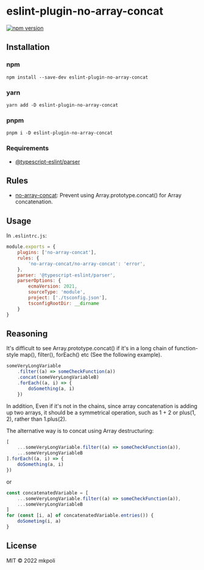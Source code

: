 # eslint-plugin-no-array-concat

[![npm version](https://img.shields.io/npm/v/eslint-plugin-no-array-concat.svg)](https://www.npmjs.com/package/eslint-plugin-no-array-concat)

## Installation

### npm
```shell
npm install --save-dev eslint-plugin-no-array-concat
```

### yarn
```shell
yarn add -D eslint-plugin-no-array-concat
```

### pnpm
```shell
pnpm i -D eslint-plugin-no-array-concat
```

### Requirements
- [@typescript-eslint/parser](https://www.npmjs.com/package/@typescript-eslint/parser)

## Rules
- [no-array-concat](./docs/rules/no-array-concat.md): Prevent using Array.prototype.concat() for Array concatenation.

## Usage
In ``.eslintrc.js``:
```javascript
module.exports = {
    plugins: ['no-array-concat'],
    rules: {
        'no-array-concat/no-array-concat': 'error',
    },
    parser: '@typescript-eslint/parser',
    parserOptions: {
        ecmaVersion: 2021,
        sourceType: 'module',
        project: ['./tsconfig.json'],
        tsconfigRootDir: __dirname
    }
}
```

## Reasoning

It's difficult to see Array.prototype.concat() if it's in a long chain of function-style map(), filter(), forEach() etc (See the following example). 
```javascript
someVeryLongVariable
    .filter((a) => someCheckFunction(a))
    .concat(someVeryLongVariableB)
    .forEach((a, i) => {
        doSomething(a, i)
    })
```

In addition, Even if it's not in the chains, since array concatenation is adding up two arrays, it should be a symmetrical operation, such as 1 + 2 or plus(1, 2), rather than 1.plus(2).

The alternative way is to concat using Array destructuring:

```javascript
[
    ...someVeryLongVariable.filter((a) => someCheckFunction(a)),
    ...someVeryLongVariableB
].forEach((a, i) => {
    doSomething(a, i)
})
```

or

```javascript
const concatenatedVariable = [
    ...someVeryLongVariable.filter((a) => someCheckFunction(a)),
    ...someVeryLongVariableB
]
for (const [i, a] of concatenatedVariable.entries()) {
    doSometing(i, a)
}
```

## License

MIT © 2022 mkpoli
